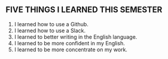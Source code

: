 ## FIVE THINGS I LEARNED THIS SEMESTER ##
<ol>
<li>I learned how to use a Github.</li> 
<li>I learned how to use a Slack.</li>
<li>I learned to better writing in the English language.</li>
<li>I learned to be more confident in my English.</li>
<li>I learned to be more concentrate on my work.</li>
</ol>
